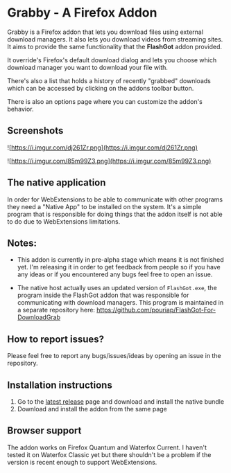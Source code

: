 # Grabby - A Firefox Addon

Grabby is a Firefox addon that lets you download files using external download managers. It also lets you download videos from streaming sites. It aims to provide the same functionality that the **FlashGot** addon provided.

It override's Firefox's default download dialog and lets you choose which download manager you want to download your file with.

There's also a list that holds a history of recently "grabbed" downloads which can be accessed by clicking on the addons toolbar button.

There is also an options page where you can customize the addon's behavior.

## Screenshots

![https://i.imgur.com/dj261Zr.png](https://i.imgur.com/dj261Zr.png)

![https://i.imgur.com/85m99Z3.png](https://i.imgur.com/85m99Z3.png)

## The native application

In order for WebExtensions to be able to communicate with other programs they need a "Native App" to be installed on the system. It's a simple program that is responsible for doing things that the addon itself is not able to do due to WebExtensions limitations. 

## Notes:

- This addon is currently in pre-alpha stage which means it is not finished yet. I'm releasing it in order to get feedback from people so if you have any ideas or if you encountered any bugs feel free to open an issue.

- The native host actually uses an updated version of `FlashGot.exe`, the program inside the FlashGot addon that was responsible for communicating with download managers. This program is maintained in a separate repository here: https://github.com/pouriap/FlashGot-For-DownloadGrab


## How to report issues?

Please feel free to report any bugs/issues/ideas by opening an issue in the repository.


## Installation instructions
1. Go to the [latest release](https://github.com/pouriap/Firefox-DownloadGrab/releases/latest) page and download and install the native bundle
2. Download and install the addon from the same page


## Browser support
The addon works on Firefox Quantum and Waterfox Current. I haven't tested it on Waterfox Classic yet but there shouldn't be a problem if the version is recent enough to support WebExtensions.
